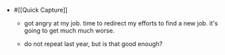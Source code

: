 - #[[Quick Capture]]
	 - got angry at my job. time to redirect my efforts to find a new job. it's going to get much much worse.

	 - do not repeat last year, but is that good enough?
